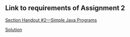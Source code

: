 <h2>Link to requirements of Assignment 2</h2>
<a href="https://see.stanford.edu/materials/icspmcs106a/10-section-handout-1.pdf">Section Handout #2—Simple Java Programs</a>

<a href="https://see.stanford.edu/materials/icspmcs106a/15a-section-2-solutions.pdf">Solution</a>

